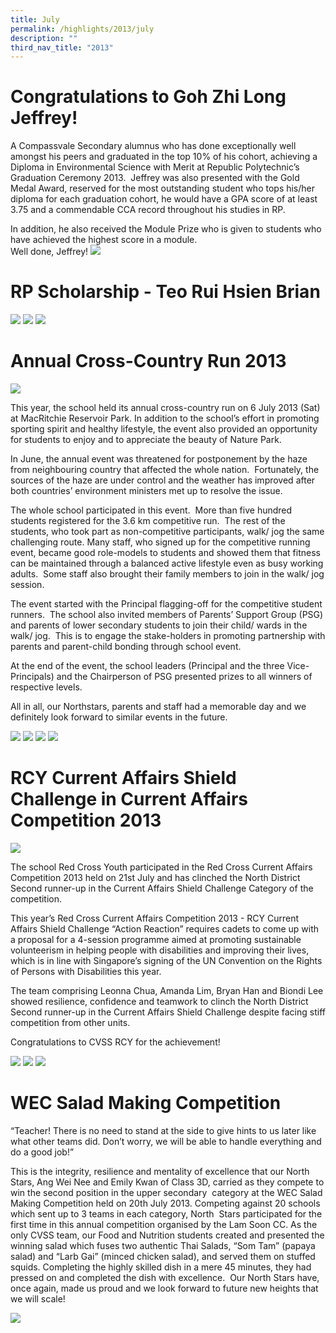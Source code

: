 ```yaml
---
title: July
permalink: /highlights/2013/july
description: ""
third_nav_title: "2013"
---
```

# Congratulations to Goh Zhi Long Jeffrey!

A Compassvale Secondary alumnus who has done exceptionally well amongst his peers and graduated in the top 10% of his cohort, achieving a Diploma in Environmental Science with Merit at Republic Polytechnic’s Graduation Ceremony 2013.  Jeffrey was also presented with the Gold Medal Award, reserved for the most outstanding student who tops his/her diploma for each graduation cohort, he would have a GPA score of at least 3.75 and a commendable CCA record throughout his studies in RP.  
  
In addition, he also received the Module Prize who is given to students who have achieved the highest score in a module.  <br>
Well done, Jeffrey!
![](/images/rp01.jpeg)

# RP Scholarship - Teo Rui Hsien Brian
![](/images/rpscholar01.jpeg)
![](/images/rpscholar02.jpeg)
![](/images/rpscholar03.jpeg)

# Annual Cross-Country Run 2013
![](/images/crosscountryrun01.jpeg)

This year, the school held its annual cross-country run on 6 July 2013 (Sat) at MacRitchie Reservoir Park. In addition to the school’s effort in promoting sporting spirit and healthy lifestyle, the event also provided an opportunity for students to enjoy and to appreciate the beauty of Nature Park. 

In June, the annual event was threatened for postponement by the haze from neighbouring country that affected the whole nation.  Fortunately, the sources of the haze are under control and the weather has improved after both countries’ environment ministers met up to resolve the issue.

The whole school participated in this event.  More than five hundred students registered for the 3.6 km competitive run.  The rest of the students, who took part as non-competitive participants, walk/ jog the same challenging route. Many staff, who signed up for the competitive running event, became good role-models to students and showed them that fitness can be maintained through a balanced active lifestyle even as busy working adults.  Some staff also brought their family members to join in the walk/ jog session.

The event started with the Principal flagging-off for the competitive student runners.  The school also invited members of Parents’ Support Group (PSG) and parents of lower secondary students to join their child/ wards in the walk/ jog.  This is to engage the stake-holders in promoting partnership with parents and parent-child bonding through school event.

At the end of the event, the school leaders (Principal and the three Vice-Principals) and the Chairperson of PSG presented prizes to all winners of respective levels.

All in all, our Northstars, parents and staff had a memorable day and we definitely look forward to similar events in the future.

![](/images/crosscountryrun02.jpeg)
![](/images/crosscountryrun03.jpeg)
![](/images/crosscountryrun04.jpeg)
![](/images/crosscountryrun05.jpeg)

# RCY Current Affairs Shield Challenge in Current Affairs Competition 2013

![](/images/rcy01.jpeg)

The school Red Cross Youth participated in the Red Cross Current Affairs Competition 2013 held on 21st July and has clinched the North District Second runner-up in the Current Affairs Shield Challenge Category of the competition.

This year’s Red Cross Current Affairs Competition 2013 - RCY Current Affairs Shield Challenge “Action Reaction” requires cadets to come up with a proposal for a 4-session programme aimed at promoting sustainable volunteerism in helping people with disabilities and improving their lives, which is in line with Singapore’s signing of the UN Convention on the Rights of Persons with Disabilities this year.

The team comprising Leonna Chua, Amanda Lim, Bryan Han and Biondi Lee showed resilience, confidence and teamwork to clinch the North District Second runner-up in the Current Affairs Shield Challenge despite facing stiff competition from other units.

Congratulations to CVSS RCY for the achievement!

![](/images/rcy02.jpeg)
![](/images/rcy03.jpeg)
![](/images/rcy04.jpeg)

# WEC Salad Making Competition
“Teacher! There is no need to stand at the side to give hints to us later like what other teams did. Don’t worry, we will be able to handle everything and do a good job!” 

This is the integrity, resilience and mentality of excellence that our North Stars, Ang Wei Nee and Emily Kwan of Class 3D, carried as they compete to win the second position in the upper secondary  category at the WEC Salad Making Competition held on 20th July 2013. Competing against 20 schools which sent up to 3 teams in each category, North  Stars participated for the first time in this annual competition organised by the Lam Soon CC. As the only CVSS team, our Food and Nutrition students created and presented the winning salad which fuses two authentic Thai Salads, “Som Tam” (papaya salad) and “Larb Gai” (minced chicken salad), and served them on stuffed squids. Completing the highly skilled dish in a mere 45 minutes, they had pressed on and completed the dish with excellence.  Our North Stars have, once again, made us proud and we look forward to future new heights that we will scale!

![](/images/WCE.png)